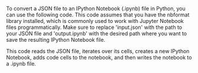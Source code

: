 To convert a JSON file to an IPython Notebook (.ipynb) file in Python, you can use the following code. This code assumes that you have the nbformat library installed, which is commonly used to work with Jupyter Notebook files programmatically.
Make sure to replace 'input.json' with the path to your JSON file and 'output.ipynb' with the desired path where you want to save the resulting IPython Notebook file.

This code reads the JSON file, iterates over its cells, creates a new IPython Notebook, adds code cells to the notebook, and then writes the notebook to a .ipynb file.
